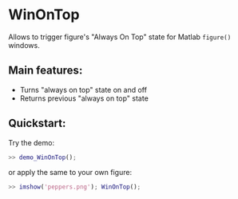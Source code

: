 # WinOnTop
Allows to trigger figure's "Always On Top" state for Matlab `figure()` windows.

## Main features: 
* Turns "always on top" state on and off
* Returns previous "always on top" state 


## Quickstart: 
Try the demo: 
```Matlab
>> demo_WinOnTop();
```
or apply the same to your own figure: 
```Matlab
>> imshow('peppers.png'); WinOnTop();
```
